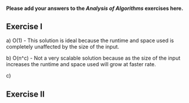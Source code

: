 #### Please add your answers to the ***Analysis of  Algorithms*** exercises here.

## Exercise I

a) O(1) - This solution is ideal because the runtime and space used is completely unaffected by the size of the input.


b) O(n^c) - Not a very scalable solution because as the size of the input increases the runtime and space used will grow at faster rate.


c) 

## Exercise II


